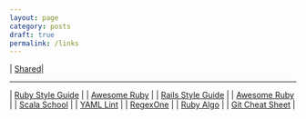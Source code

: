 ```yaml
---
layout: page
category: posts
draft: true
permalink: /links
---
```



| [Shared](https://drive.google.com/open?id=0B8Z7077WIz-qMWFJaWNGaHlVUEk)|

---

| [Ruby Style Guide](https://github.com/bbatsov/ruby-style-guide) |
| [Awesome Ruby](http://awesome-ruby.com/) |
| [Rails Style Guide](https://github.com/bbatsov/rails-style-guide) |
| [Awesome Ruby](http://awesome-ruby.com/) |
| [Scala School](http://twitter.github.io/scala_school/) |
| [YAML Lint](http://www.yamllint.com/) |
| [RegexOne](http://regexone.com/) |
| [Ruby Algo](https://github.com/sagivo/algorithms) |
| [Git Cheat Sheet](https://www.git-tower.com/blog/content/posts/54-git-cheat-sheet/git-cheat-sheet-large01.png) |
